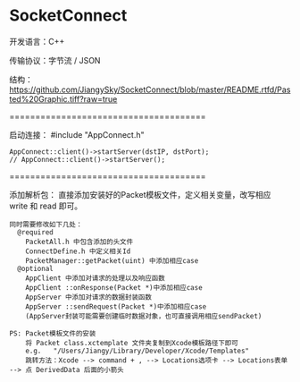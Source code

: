 SocketConnect
=============
开发语言：C++

传输协议：字节流 / JSON

结构：https://github.com/JiangySky/SocketConnect/blob/master/README.rtfd/Pasted%20Graphic.tiff?raw=true

======================================

启动连接：
	#include "AppConnect.h"

	AppConnect::client()->startServer(dstIP, dstPort);
	// AppConnect::client()->startServer();

======================================

添加解析包：
	直接添加安装好的Packet模板文件，定义相关变量，改写相应 write 和 read 即可。
	
	同时需要修改如下几处：
	  @required
		PacketAll.h 中包含添加的头文件
		ConnectDefine.h 中定义相关Id
		PacketManager::getPacket(uint) 中添加相应case
	  @optional
		AppClient 中添加对请求的处理以及响应函数
		AppClient ::onResponse(Packet *)中添加相应case
		AppServer 中添加对请求的数据封装函数
		AppServer ::sendRequest(Packet *)中添加相应case
		(AppServer封装可能需要创建临时数据对象，也可直接调用相应sendPacket)

	PS: Packet模板文件的安装
		将 Packet class.xctemplate 文件夹复制到Xcode模板路径下即可
		e.g.   "/Users/Jiangy/Library/Developer/Xcode/Templates"
		跳转方法：Xcode --> command + , --> Locations选项卡 --> Locations表单 --> 点 DerivedData 后面的小箭头

